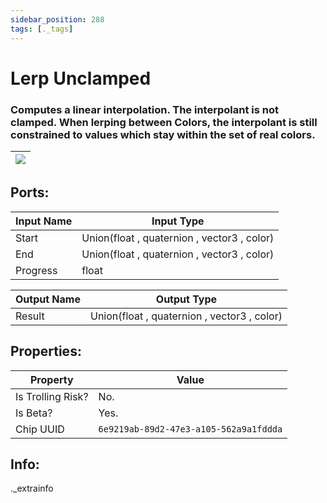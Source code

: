 ```yaml
---
sidebar_position: 288
tags: [._tags]
---
```


# Lerp Unclamped


### Computes a linear interpolation. The interpolant is not clamped. When lerping between Colors, the interpolant is still constrained to values which stay within the set of real colors.

| ![](https://images-ext-2.discordapp.net/external/MPmIaQzlEPmgGWlgi-WxBBXt0Bjv_zWPkg1y1f_sy3s/https/www.recroomcircuits.com/image/circuit/absolute-value?width=206&height=108) |
|-----|

## Ports:

| Input Name | Input Type |
|-----------|-----------|
| Start | Union(float , quaternion , vector3 , color) |
| End | Union(float , quaternion , vector3 , color) |
| Progress | float |

| Output Name | Output Type |
|-----------|-----------|
| Result | Union(float , quaternion , vector3 , color) |

## Properties:

| Property  | Value |
|-------------------|-----------|
| Is Trolling Risk? | No. |
| Is Beta? | Yes. |
| Chip UUID | `6e9219ab-89d2-47e3-a105-562a9a1fddda` |

## Info:
._extrainfo